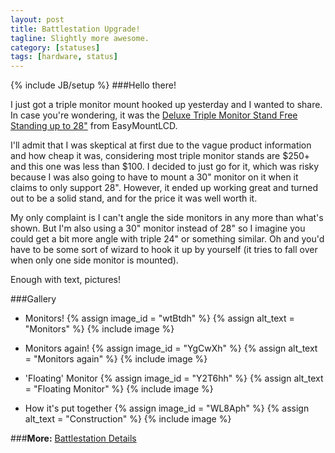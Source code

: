 ```yaml
---
layout: post
title: Battlestation Upgrade!
tagline: Slightly more awesome.
category: [statuses]
tags: [hardware, status]
---
```

{% include JB/setup %}
###Hello there!

I just got a triple monitor mount hooked up yesterday and I wanted to share. 
In case you're wondering, it was the [Deluxe Triple Monitor Stand Free Standing up to 28"](http://shop.easymountlcd.com/Deluxe-Triple-Monitor-Stand-Free-Standing-up-to-28-002-0020-002-0020.htm) from EasyMountLCD. 

I'll admit that I was skeptical at first due to the vague product information and how cheap it was, considering most triple monitor stands are $250+ and this one was less than $100. I decided to just go for it, which was risky because I was also going to have to mount a 30" monitor on it when it claims to only support 28". However, it ended up working great and turned out to be a solid stand, and for the price it was well worth it.

My only complaint is I can't angle the side monitors in any more than what's shown. But I'm also using a 30" monitor instead of 28" so I imagine you could get a bit more angle with triple 24" or something similar. Oh and you'd have to be some sort of wizard to hook it up by yourself (it tries to fall over when only one side monitor is mounted).

Enough with text, pictures!

###Gallery
*  Monitors!
{% assign image_id = "wtBtdh" %}
{% assign alt_text = "Monitors" %}
{% include image %}

*  Monitors again!
{% assign image_id = "YgCwXh" %}
{% assign alt_text = "Monitors again" %}
{% include image %}

*  'Floating' Monitor
{% assign image_id = "Y2T6hh" %}
{% assign alt_text = "Floating Monitor" %}
{% include image %}

*  How it's put together
{% assign image_id = "WL8Aph" %}
{% assign alt_text = "Construction" %}
{% include image %}

###__More:__ [Battlestation Details]({{HOME_PATH}}statuses/battlestation-hardware)